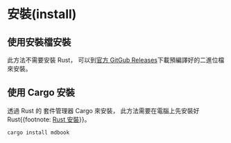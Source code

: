 # 安裝(install)

## 使用安裝檔安裝

此方法不需要安裝 Rust，
可以到[官方 GitGub Releases](https://github.com/rust-lang/mdBook/releases)下載預編譯好的二進位檔來安裝。

## 使用 Cargo 安裝

透過 Rust 的 套件管理器 Cargo 來安裝，
此方法需要在電腦上先安裝好 Rust{{footnote: [Rust 安裝](https://www.rust-lang.org/zh-TW/tools/install)}}。

```bash,icon=.devicon-bash-plain
cargo install mdbook
```
